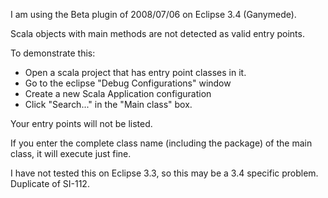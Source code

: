 I am using the Beta plugin of 2008/07/06 on Eclipse 3.4 (Ganymede).

Scala objects with main methods are not detected as valid entry points.

To demonstrate this:

 * Open a scala project that has entry point classes in it.
 * Go to the eclipse "Debug Configurations" window
 * Create a new Scala Application configuration
 * Click "Search..." in the "Main class" box.

Your entry points will not be listed.

If you enter the complete class name (including the package) of the main class, it will execute just fine.

I have not tested this on Eclipse 3.3, so this may be a 3.4 specific problem.
Duplicate of SI-112.
